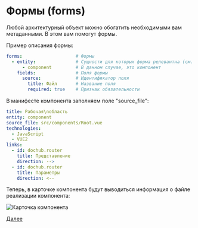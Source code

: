 # Формы (forms)

Любой архитектурный объект можно обогатить необходимыми вам метаданными. В этом вам помогут формы.

Пример описания формы:
```yaml
forms:                    # Формы
  - entity:               # Сущности для которых форма релевантна (см. PlantUML)
      - component         # В данном случае, это компонент
    fields:               # Поля формы
      source:             # Идентификатор поля
        title: Файл       # Название поля
        required: true    # Признак обязательности 
```

В манифесте компонента заполняем поле "source_file":
```yaml
title: Рабочая\nобласть
entity: component
source_file: src/components/Root.vue
technologies:
  - JavaScript
  - VUE2
links:
  - id: dochub.router
    title: Представление
    direction: -->
  - id: dochub.router
    title: Параметры
    direction: <--
```

Теперь, в карточке компонента будут выводиться информация о файле реализации компонента:

![Карточка компонента](@component/dochub.front.spa.workspace) 


[Далее](/docs/dochub.technologies)
